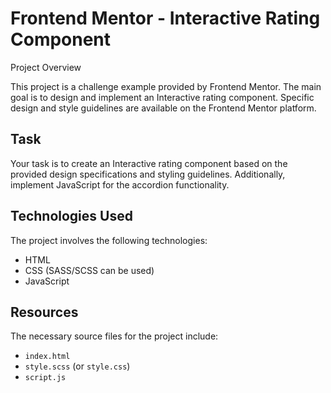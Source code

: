 # Frontend Mentor - Interactive Rating Component

Project Overview

This project is a challenge example provided by Frontend Mentor. The main goal is to design and implement an Interactive rating component. Specific design and style guidelines are available on the Frontend Mentor platform.

## Task

Your task is to create an Interactive rating component based on the provided design specifications and styling guidelines. Additionally, implement JavaScript for the accordion functionality.

## Technologies Used

The project involves the following technologies:

- HTML
- CSS (SASS/SCSS can be used)
- JavaScript

## Resources

The necessary source files for the project include:

- `index.html`
- `style.scss` (or `style.css`)
- `script.js`
